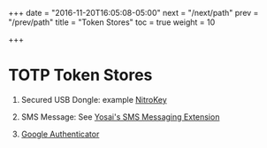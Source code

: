 +++
date = "2016-11-20T16:05:08-05:00"
next = "/next/path"
prev = "/prev/path"
title = "Token Stores"
toc = true
weight = 10

+++

# TOTP Token Stores

1. Secured USB Dongle: example [NitroKey](http://www.nitrokey.com)

2. SMS Message:  See [Yosai's SMS Messaging Extension](https://github.com/YosaiProject/yosai_totp_sms)

3. [Google Authenticator](https://play.google.com/store/apps/details?id=com.google.android.apps.authenticator2&hl=en)
